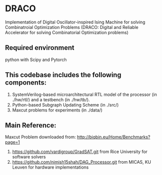# DRACO
Implementation of Digital Oscillator-inspired Ising Machine for solving Combinatroial Optimization Problems (DRACO: Digital and Reliable Accelerator for solving Combinatorial Optimization problems)

## Required environment
python with Scipy and Pytorch

## This codebase includes the following components:
1. SystemVerilog-based microarchitectural RTL model of the processor (in ./hw/rtl/) and a testbench (in ./hw/tb/).
2. Python-based Subgraph Updating Scheme (in ./src/)
3. Maxcut problems for experiments (in ./data/)

## Main Reference:
Maxcut Problem downloaded from: http://biqbin.eu/Home/Benchmarks?page=1

1. https://github.com/vardigroup/GradSAT.git from Rice University for software solvers
2. https://github.com/nimish15shah/DAG_Processor.git from MICAS, KU Leuven for hardware implementations

